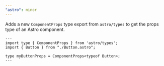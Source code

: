 ```yaml
---
"astro": minor
---
```


Adds a new `ComponentProps` type export from `astro/types` to get the props type of an Astro component.

```astro
---
import type { ComponentProps } from 'astro/types';
import { Button } from "./Button.astro";

type myButtonProps = ComponentProps<typeof Button>;
---
```
